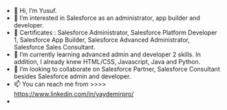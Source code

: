 - 👋 Hi, I’m Yusuf.
- 👀 I’m interested in Salesforce as an administrator, app builder and developer. 
- 🏅 Certificates : Salesforce Administrator, Salesforce Platform Developer 1, Salesforce App Builder, Salesforce Advanced Administrator, Salesforce Sales Consultant.
- 🌱 I’m currently learning advanced admin and developer 2 skills. In addition, I already knew HTML/CSS, Javascript, Java and Python.
- 💞️ I’m looking to collaborate on Salesforce Partner, Salesforce Consultant besides Salesforce admin and developer.
- 📫 You can reach me from  >>>>  https://www.linkedin.com/in/yaydemirpro/
- 

